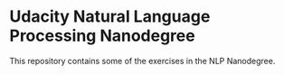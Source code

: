 # Udacity Natural Language Processing Nanodegree
This repository contains some of the exercises in the NLP Nanodegree.
